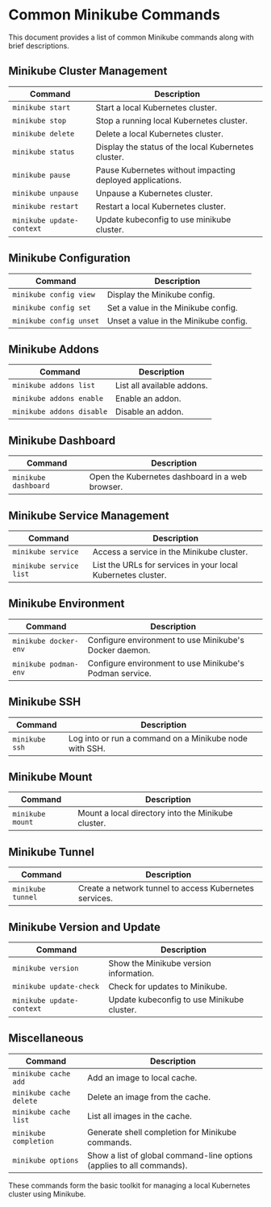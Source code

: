 # Common Minikube Commands

This document provides a list of common Minikube commands along with brief descriptions.

## Minikube Cluster Management

| Command                      | Description                                               |
|------------------------------|-----------------------------------------------------------|
| `minikube start`             | Start a local Kubernetes cluster.                         |
| `minikube stop`              | Stop a running local Kubernetes cluster.                  |
| `minikube delete`            | Delete a local Kubernetes cluster.                        |
| `minikube status`            | Display the status of the local Kubernetes cluster.       |
| `minikube pause`             | Pause Kubernetes without impacting deployed applications. |
| `minikube unpause`           | Unpause a Kubernetes cluster.                             |
| `minikube restart`           | Restart a local Kubernetes cluster.                       |
| `minikube update-context`    | Update kubeconfig to use minikube cluster.                |

## Minikube Configuration

| Command                      | Description                                               |
|------------------------------|-----------------------------------------------------------|
| `minikube config view`       | Display the Minikube config.                              |
| `minikube config set`        | Set a value in the Minikube config.                       |
| `minikube config unset`      | Unset a value in the Minikube config.                     |

## Minikube Addons

| Command                      | Description                                               |
|------------------------------|-----------------------------------------------------------|
| `minikube addons list`       | List all available addons.                                |
| `minikube addons enable`     | Enable an addon.                                          |
| `minikube addons disable`    | Disable an addon.                                         |

## Minikube Dashboard

| Command                      | Description                                               |
|------------------------------|-----------------------------------------------------------|
| `minikube dashboard`         | Open the Kubernetes dashboard in a web browser.           |

## Minikube Service Management

| Command                      | Description                                               |
|------------------------------|-----------------------------------------------------------|
| `minikube service`           | Access a service in the Minikube cluster.                 |
| `minikube service list`      | List the URLs for services in your local Kubernetes cluster. |

## Minikube Environment

| Command                      | Description                                               |
|------------------------------|-----------------------------------------------------------|
| `minikube docker-env`        | Configure environment to use Minikube's Docker daemon.    |
| `minikube podman-env`        | Configure environment to use Minikube's Podman service.   |

## Minikube SSH

| Command                      | Description                                               |
|------------------------------|-----------------------------------------------------------|
| `minikube ssh`               | Log into or run a command on a Minikube node with SSH.    |

## Minikube Mount

| Command                      | Description                                               |
|------------------------------|-----------------------------------------------------------|
| `minikube mount`             | Mount a local directory into the Minikube cluster.        |

## Minikube Tunnel

| Command                      | Description                                               |
|------------------------------|-----------------------------------------------------------|
| `minikube tunnel`            | Create a network tunnel to access Kubernetes services.    |

## Minikube Version and Update

| Command                      | Description                                               |
|------------------------------|-----------------------------------------------------------|
| `minikube version`           | Show the Minikube version information.                    |
| `minikube update-check`      | Check for updates to Minikube.                            |
| `minikube update-context`    | Update kubeconfig to use Minikube cluster.                |

## Miscellaneous

| Command                      | Description                                               |
|------------------------------|-----------------------------------------------------------|
| `minikube cache add`         | Add an image to local cache.                              |
| `minikube cache delete`      | Delete an image from the cache.                           |
| `minikube cache list`        | List all images in the cache.                             |
| `minikube completion`        | Generate shell completion for Minikube commands.          |
| `minikube options`           | Show a list of global command-line options (applies to all commands). |

These commands form the basic toolkit for managing a local Kubernetes cluster using Minikube.
